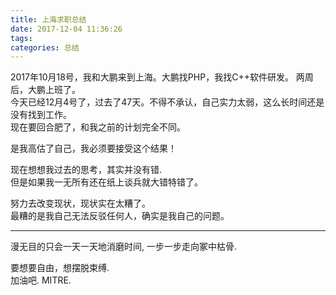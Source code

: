 ```yaml
---
title: 上海求职总结
date: 2017-12-04 11:36:26
tags:
categories: 总结
---
```


2017年10月18号，我和大鹏来到上海。大鹏找PHP，我找C++软件研发。
两周后，大鹏上班了。  
今天已经12月4号了，过去了47天。不得不承认，自己实力太弱，这么长时间还是没有找到工作。    
现在要回合肥了，和我之前的计划完全不同。  

是我高估了自己，我必须要接受这个结果！

现在想想我过去的思考，其实并没有错.  
但是如果我一无所有还在纸上谈兵就大错特错了。  

努力去改变现状，现状实在太糟了。  
最糟的是我自己无法反驳任何人，确实是我自己的问题。

----

漫无目的只会一天一天地消磨时间, 一步一步走向冢中枯骨.  

要想要自由，想摆脱束缚.   
加油吧. MITRE.  
